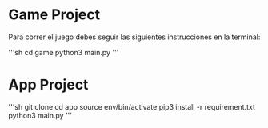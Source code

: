 # Game Project

Para correr el juego debes seguir las siguientes instrucciones en la terminal:

'''sh
cd game
python3 main.py
'''


# App Project

'''sh
git clone
cd app
source env/bin/activate
pip3 install -r requirement.txt
python3 main.py
'''